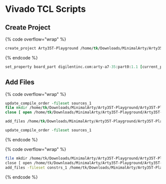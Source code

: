 # Vivado TCL Scripts

## Create Project

{% code overflow="wrap" %}
```tcl
create_project Arty35T-Playground /home/tk/Downloads/MinimalArty/Arty35T-Playground -part xc7a35ticsg324-1L
```
{% endcode %}



```tcl
set_property board_part digilentinc.com:arty-a7-35:part0:1.1 [current_project]
```



## Add Files

{% code overflow="wrap" %}
```tcl
update_compile_order -fileset sources_1
file mkdir /home/tk/Downloads/MinimalArty/Arty35T-Playground/Arty35T-Playground.srcs/sources_1/new
close [ open /home/tk/Downloads/MinimalArty/Arty35T-Playground/Arty35T-Playground.srcs/sources_1/new/Arty35TShell.v w ]

add_files /home/tk/Downloads/MinimalArty/Arty35T-Playground/Arty35T-Playground.srcs/sources_1/new/Arty35TShell.v

update_compile_order -fileset sources_1
```
{% endcode %}



{% code overflow="wrap" %}
```bash
file mkdir /home/tk/Downloads/MinimalArty/Arty35T-Playground/Arty35T-Playground.srcs/constrs_1/new
close [ open /home/tk/Downloads/MinimalArty/Arty35T-Playground/Arty35T-Playground.srcs/constrs_1/new/Arty-A7-35-Master.xdc w ]
add_files -fileset constrs_1 /home/tk/Downloads/MinimalArty/Arty35T-Playground/Arty35T-Playground.srcs/constrs_1/new/Arty-A7-35-Master.xdc
```
{% endcode %}



